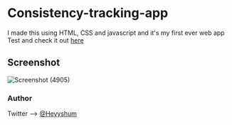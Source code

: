 # Consistency-tracking-app
I made this using HTML, CSS and javascript and it's my first ever web app
<br>Test and check it out [here](https://sparkly-croquembouche-bcc03c.netlify.app/) 

## Screenshot
![Screenshot (4905)](https://user-images.githubusercontent.com/107629121/213752660-a9c1c1a3-f1f1-4f59-80a9-a648352f7b66.png)

### Author
Twitter --> [@Heyyshum](https://twitter.com/Heyyshum)
